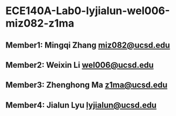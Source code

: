 # ECE140A-Lab0-lyjialun-wel006-miz082-z1ma
## Member1: Mingqi Zhang miz082@ucsd.edu
## Member2: Weixin Li wel006@ucsd.edu
## Member3: Zhenghong Ma z1ma@ucsd.edu
## Member4: Jialun Lyu lyjialun@ucsd.edu
